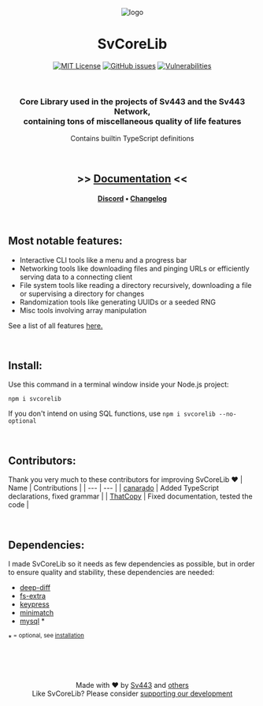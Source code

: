 <div align="center" style="text-align:center;">

![logo](https://sv443.net/resources/images/svcorelib_small.png)

# SvCoreLib
[![MIT License](https://img.shields.io/npm/l/svcorelib)](https://sv443.net/LICENSE) [![GitHub issues](https://img.shields.io/github/issues/Sv443-Network/SvCoreLib)](https://github.com/Sv443-Network/SvCoreLib/issues) [![Vulnerabilities](https://img.shields.io/snyk/vulnerabilities/npm/svcorelib)](https://snyk.io/)

<br>

### Core Library used in the projects of Sv443 and the Sv443 Network,<br>containing tons of miscellaneous quality of life features
Contains builtin TypeScript definitions

<br>

## >> [Documentation](https://github.com/Sv443-Network/SvCoreLib/blob/master/docs.md#readme) <<
#### [Discord](https://dc.sv443.net) • [Changelog](https://github.com/Sv443-Network/SvCoreLib/blob/master/changelog.md#readme)

</div>

<br>

## Most notable features:
- Interactive CLI tools like a menu and a progress bar
- Networking tools like downloading files and pinging URLs or efficiently serving data to a connecting client
- File system tools like reading a directory recursively, downloading a file or supervising a directory for changes
- Randomization tools like generating UUIDs or a seeded RNG
- Misc tools involving array manipulation
  
See a list of all features [here.](./docs.md#table-of-contents)

<br>

## Install:
Use this command in a terminal window inside your Node.js project:
```
npm i svcorelib
```

If you don't intend on using SQL functions, use `npm i svcorelib --no-optional`

<br>

## Contributors:
Thank you very much to these contributors for improving SvCoreLib ❤️
| Name | Contributions |
| --- | --- |
| [canarado](https://github.com/canarado) | Added TypeScript declarations, fixed grammar |
| [ThatCopy](https://github.com/ThatCopy) | Fixed documentation, tested the code |

<br>

## Dependencies:
I made SvCoreLib so it needs as few dependencies as possible, but in order to ensure quality and stability, these dependencies are needed:
- [deep-diff](https://npmjs.com/package/deep-diff)
- [fs-extra](https://npmjs.com/package/fs-extra)
- [keypress](https://npmjs.com/package/keypress)
- [minimatch](https://npmjs.com/package/minimatch)
- [mysql](https://npmjs.com/package/mysql) *

\*<sup> = optional, see [installation](#install)</sup>

<br><br><br>

<div align="center" style="text-align:center">

Made with ❤️ by [Sv443](https://github.com/Sv443) and [others](https://github.com/Sv443-Network/SvCoreLib/graphs/contributors)  
Like SvCoreLib? Please consider [supporting our development](https://github.com/sponsors/Sv443)

</div>
